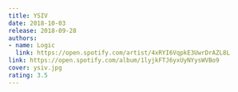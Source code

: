 ```yaml
---
title: YSIV
date: 2018-10-03
release: 2018-09-28
authors:
- name: Logic
  link: https://open.spotify.com/artist/4xRYI6VqpkE3UwrDrAZL8L
link: https://open.spotify.com/album/1lyjkFTJ6yxUyNYysWVBo9
cover: ysiv.jpg
rating: 3.5
---
```


